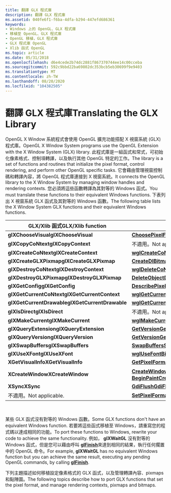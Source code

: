 ```yaml
---
title: 翻譯 GLX 程式庫
description: 翻譯 GLX 程式庫
ms.assetid: 040fe6f1-f6ba-4dfa-b294-447efd686361
keywords:
- Windows 上的 OpenGL、GLX 程式庫
- 移植至 OpenGL、GLX 程式庫
- OpenGL 移植，GLX 程式庫
- GLX 程式庫 OpenGL
- Xlib 函式 OpenGL
ms.topic: article
ms.date: 05/31/2018
ms.openlocfilehash: d6e4cede2b74dc2881f867370744ee14c00cceba
ms.sourcegitcommit: 592c9bbd22ba69802dc353bcb5eb30699f9e9403
ms.translationtype: MT
ms.contentlocale: zh-TW
ms.lasthandoff: 08/20/2020
ms.locfileid: "104382505"
---
```

# <a name="translating-the-glx-library"></a><span data-ttu-id="ad91c-108">翻譯 GLX 程式庫</span><span class="sxs-lookup"><span data-stu-id="ad91c-108">Translating the GLX Library</span></span>

<span data-ttu-id="ad91c-109">OpenGL X Window 系統程式會使用 OpenGL 擴充功能搭配 X 視窗系統 (GLX) 程式庫。</span><span class="sxs-lookup"><span data-stu-id="ad91c-109">OpenGL X Window System programs use the OpenGL Extension with the X Window System (GLX) library.</span></span> <span data-ttu-id="ad91c-110">此程式庫是一組函式和常式，可初始化像素格式、控制項轉譯，以及執行其他 OpenGL 特定的工作。</span><span class="sxs-lookup"><span data-stu-id="ad91c-110">The library is a set of functions and routines that initialize the pixel format, control rendering, and perform other OpenGL specific tasks.</span></span> <span data-ttu-id="ad91c-111">它會藉由管理視窗控制碼和轉譯內容，將 OpenGL 程式庫連接到 X 視窗系統。</span><span class="sxs-lookup"><span data-stu-id="ad91c-111">It connects the OpenGL library to the X Window System by managing window handles and rendering contexts.</span></span> <span data-ttu-id="ad91c-112">您必須將這些函數轉譯為其對等的 Windows 函式。</span><span class="sxs-lookup"><span data-stu-id="ad91c-112">You must translate these functions to their equivalent Windows functions.</span></span> <span data-ttu-id="ad91c-113">下表列出 X 視窗系統 GLX 函式及其對等的 Windows 函數。</span><span class="sxs-lookup"><span data-stu-id="ad91c-113">The following table lists the X Window System GLX functions and their equivalent Windows functions.</span></span>



| <span data-ttu-id="ad91c-114">GLX/Xlib 函式</span><span class="sxs-lookup"><span data-stu-id="ad91c-114">GLX/Xlib function</span></span>         | <span data-ttu-id="ad91c-115">Windows 函數</span><span class="sxs-lookup"><span data-stu-id="ad91c-115">Windows function</span></span>                                                                                                                                       |
|---------------------------|--------------------------------------------------------------------------------------------------------------------------------------------------------|
| <span data-ttu-id="ad91c-116">**glXChooseVisual**</span><span class="sxs-lookup"><span data-stu-id="ad91c-116">**glXChooseVisual**</span></span>       | [<span data-ttu-id="ad91c-117">**ChoosePixelFormat**</span><span class="sxs-lookup"><span data-stu-id="ad91c-117">**ChoosePixelFormat**</span></span>](/windows/desktop/api/wingdi/nf-wingdi-choosepixelformat)                                                                                                         |
| <span data-ttu-id="ad91c-118">**glXCopyCoNtext**</span><span class="sxs-lookup"><span data-stu-id="ad91c-118">**glXCopyContext**</span></span>        | <span data-ttu-id="ad91c-119">不適用。</span><span class="sxs-lookup"><span data-stu-id="ad91c-119">Not applicable.</span></span>                                                                                                                                        |
| <span data-ttu-id="ad91c-120">**glXCreateCoNtext**</span><span class="sxs-lookup"><span data-stu-id="ad91c-120">**glXCreateContext**</span></span>      | [<span data-ttu-id="ad91c-121">**wglCreateCoNtext**</span><span class="sxs-lookup"><span data-stu-id="ad91c-121">**wglCreateContext**</span></span>](/windows/desktop/api/wingdi/nf-wingdi-wglcreatecontext)                                                                                                           |
| <span data-ttu-id="ad91c-122">**glXCreateGLXPixmap**</span><span class="sxs-lookup"><span data-stu-id="ad91c-122">**glXCreateGLXPixmap**</span></span>    | <span data-ttu-id="ad91c-123">[**CreateDIBitmap**](/windows/desktop/api/wingdi/nf-wingdi-createdibitmap)[**CreateDIBSection**](/windows/desktop/api/wingdi/nf-wingdi-createdibsection)</span><span class="sxs-lookup"><span data-stu-id="ad91c-123">[**CreateDIBitmap**](/windows/desktop/api/wingdi/nf-wingdi-createdibitmap)[**CreateDIBSection**](/windows/desktop/api/wingdi/nf-wingdi-createdibsection)</span></span>                                                                   |
| <span data-ttu-id="ad91c-124">**glXDestroyCoNtext**</span><span class="sxs-lookup"><span data-stu-id="ad91c-124">**glXDestroyContext**</span></span>     | [<span data-ttu-id="ad91c-125">**wglDeleteCoNtext**</span><span class="sxs-lookup"><span data-stu-id="ad91c-125">**wglDeleteContext**</span></span>](/windows/desktop/api/wingdi/nf-wingdi-wgldeletecontext)                                                                                                           |
| <span data-ttu-id="ad91c-126">**glXDestroyGLXPixmap**</span><span class="sxs-lookup"><span data-stu-id="ad91c-126">**glXDestroyGLXPixmap**</span></span>   | [<span data-ttu-id="ad91c-127">**DeleteObject**</span><span class="sxs-lookup"><span data-stu-id="ad91c-127">**DeleteObject**</span></span>](/windows/desktop/api/wingdi/nf-wingdi-deleteobject)                                                                                                                   |
| <span data-ttu-id="ad91c-128">**glXGetConfig**</span><span class="sxs-lookup"><span data-stu-id="ad91c-128">**glXGetConfig**</span></span>          | [<span data-ttu-id="ad91c-129">**DescribePixelFormat**</span><span class="sxs-lookup"><span data-stu-id="ad91c-129">**DescribePixelFormat**</span></span>](/windows/desktop/api/wingdi/nf-wingdi-describepixelformat)                                                                                                     |
| <span data-ttu-id="ad91c-130">**glXGetCurrentCoNtext**</span><span class="sxs-lookup"><span data-stu-id="ad91c-130">**glXGetCurrentContext**</span></span>  | [<span data-ttu-id="ad91c-131">**wglGetCurrentCoNtext**</span><span class="sxs-lookup"><span data-stu-id="ad91c-131">**wglGetCurrentContext**</span></span>](/windows/desktop/api/wingdi/nf-wingdi-wglgetcurrentcontext)                                                                                                   |
| <span data-ttu-id="ad91c-132">**glXGetCurrentDrawable**</span><span class="sxs-lookup"><span data-stu-id="ad91c-132">**glXGetCurrentDrawable**</span></span> | [<span data-ttu-id="ad91c-133">**wglGetCurrentDC**</span><span class="sxs-lookup"><span data-stu-id="ad91c-133">**wglGetCurrentDC**</span></span>](/windows/desktop/api/wingdi/nf-wingdi-wglgetcurrentdc)                                                                                                             |
| <span data-ttu-id="ad91c-134">**glXIsDirect**</span><span class="sxs-lookup"><span data-stu-id="ad91c-134">**glXIsDirect**</span></span>           | <span data-ttu-id="ad91c-135">不適用。</span><span class="sxs-lookup"><span data-stu-id="ad91c-135">Not applicable.</span></span>                                                                                                                                        |
| <span data-ttu-id="ad91c-136">**glXMakeCurrent**</span><span class="sxs-lookup"><span data-stu-id="ad91c-136">**glXMakeCurrent**</span></span>        | [<span data-ttu-id="ad91c-137">**wglMakeCurrent**</span><span class="sxs-lookup"><span data-stu-id="ad91c-137">**wglMakeCurrent**</span></span>](/windows/desktop/api/wingdi/nf-wingdi-wglmakecurrent)                                                                                                               |
| <span data-ttu-id="ad91c-138">**glXQueryExtension**</span><span class="sxs-lookup"><span data-stu-id="ad91c-138">**glXQueryExtension**</span></span>     | [<span data-ttu-id="ad91c-139">**GetVersion**</span><span class="sxs-lookup"><span data-stu-id="ad91c-139">**GetVersion**</span></span>](/windows/desktop/api/sysinfoapi/nf-sysinfoapi-getversion)                                                                                                                      |
| <span data-ttu-id="ad91c-140">**glXQueryVersion**</span><span class="sxs-lookup"><span data-stu-id="ad91c-140">**glXQueryVersion**</span></span>       | [<span data-ttu-id="ad91c-141">**GetVersion**</span><span class="sxs-lookup"><span data-stu-id="ad91c-141">**GetVersion**</span></span>](/windows/desktop/api/sysinfoapi/nf-sysinfoapi-getversion)                                                                                                                      |
| <span data-ttu-id="ad91c-142">**glXSwapBuffers**</span><span class="sxs-lookup"><span data-stu-id="ad91c-142">**glXSwapBuffers**</span></span>        | [<span data-ttu-id="ad91c-143">**SwapBuffers**</span><span class="sxs-lookup"><span data-stu-id="ad91c-143">**SwapBuffers**</span></span>](/windows/desktop/api/wingdi/nf-wingdi-swapbuffers)                                                                                                                     |
| <span data-ttu-id="ad91c-144">**glXUseXFont**</span><span class="sxs-lookup"><span data-stu-id="ad91c-144">**glXUseXFont**</span></span>           | [<span data-ttu-id="ad91c-145">**wglUseFontBitmaps**</span><span class="sxs-lookup"><span data-stu-id="ad91c-145">**wglUseFontBitmaps**</span></span>](/windows/desktop/api/wingdi/nf-wingdi-wglusefontbitmapsa)                                                                                                         |
| <span data-ttu-id="ad91c-146">**XGetVisualInfo**</span><span class="sxs-lookup"><span data-stu-id="ad91c-146">**XGetVisualInfo**</span></span>        | [<span data-ttu-id="ad91c-147">**GetPixelFormat**</span><span class="sxs-lookup"><span data-stu-id="ad91c-147">**GetPixelFormat**</span></span>](/windows/desktop/api/wingdi/nf-wingdi-getpixelformat)                                                                                                               |
| <span data-ttu-id="ad91c-148">**XCreateWindow**</span><span class="sxs-lookup"><span data-stu-id="ad91c-148">**XCreateWindow**</span></span>         | <span data-ttu-id="ad91c-149">[**CreateWindow**](/windows/win32/api/winuser/nf-winuser-createwindowa)、 [**CreateWindowEx**](/windows/win32/api/winuser/nf-winuser-createwindowexa)、 [**GetDC**](/windows/desktop/api/winuser/nf-winuser-getdc)、 [**BeginPaint**](/windows/desktop/api/winuser/nf-winuser-beginpaint)</span><span class="sxs-lookup"><span data-stu-id="ad91c-149">[**CreateWindow**](/windows/win32/api/winuser/nf-winuser-createwindowa), [**CreateWindowEx**](/windows/win32/api/winuser/nf-winuser-createwindowexa), [**GetDC**](/windows/desktop/api/winuser/nf-winuser-getdc), [**BeginPaint**](/windows/desktop/api/winuser/nf-winuser-beginpaint)</span></span> |
| <span data-ttu-id="ad91c-150">**XSync**</span><span class="sxs-lookup"><span data-stu-id="ad91c-150">**XSync**</span></span>                 | [<span data-ttu-id="ad91c-151">**GdiFlush**</span><span class="sxs-lookup"><span data-stu-id="ad91c-151">**GdiFlush**</span></span>](/windows/desktop/api/wingdi/nf-wingdi-gdiflush)                                                                                                                           |
| <span data-ttu-id="ad91c-152">不適用。</span><span class="sxs-lookup"><span data-stu-id="ad91c-152">Not applicable.</span></span>           | [<span data-ttu-id="ad91c-153">**SetPixelFormat**</span><span class="sxs-lookup"><span data-stu-id="ad91c-153">**SetPixelFormat**</span></span>](/windows/desktop/api/wingdi/nf-wingdi-setpixelformat)                                                                                                               |



 

<span data-ttu-id="ad91c-154">某些 GLX 函式沒有對等的 Windows 函數。</span><span class="sxs-lookup"><span data-stu-id="ad91c-154">Some GLX functions don't have an equivalent Windows function.</span></span> <span data-ttu-id="ad91c-155">若要將這些函式移植至 Windows，請重寫您的程式碼以達成相同的功能。</span><span class="sxs-lookup"><span data-stu-id="ad91c-155">To port these functions to Windows, rewrite your code to achieve the same functionality.</span></span> <span data-ttu-id="ad91c-156">例如， **glXWaitGL** 沒有對等的 Windows 函式，但是您可以藉由呼叫 [**glFinish**](glfinish.md)來達到相同的結果，執行任何擱置中的 OpenGL 命令。</span><span class="sxs-lookup"><span data-stu-id="ad91c-156">For example, **glXWaitGL** has no equivalent Windows function but you can achieve the same result, executing any pending OpenGL commands, by calling [**glFinish**](glfinish.md).</span></span>

<span data-ttu-id="ad91c-157">下列主題描述如何移植設定像素格式的 GLX 函式，以及管理轉譯內容、pixmaps 和點陣圖。</span><span class="sxs-lookup"><span data-stu-id="ad91c-157">The following topics describe how to port GLX functions that set the pixel format, and manage rendering contexts, pixmaps and bitmaps.</span></span>

 

 